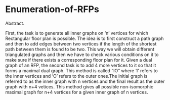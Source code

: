 # Enumeration-of-RFPs
Abstract.

First, the task is to generate all inner graphs on ‘n’ vertices for which Rectangular floor
plan is possible. The idea is to first construct a path graph and then to add edges
between two vertices if the length of the shortest path between them is found to be two.
This way we will obtain different triangulated graphs and then we have to check various
conditions on it to make sure if there exists a corresponding floor plan for it.
Given a dual graph of an RFP, the second task is to add 4 more vertices to it so that it
forms a maximal dual graph. This method is called “IO” where ‘I’ refers to the inner
vertices and ‘O’ refers to the outer ones.The initial graph is referred to as the inner
graph with n vertices and the final result as the outer graph with n+4 vetices. This
method gives all possible non-isomorphic maximal graph for n+4 vertices for a given
inner graph of n vertices.
